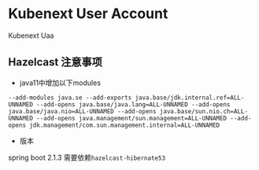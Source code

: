 # Kubenext User Account 
Kubenext Uaa

## Hazelcast 注意事项

- java11中增加以下modules
```
--add-modules java.se --add-exports java.base/jdk.internal.ref=ALL-UNNAMED --add-opens java.base/java.lang=ALL-UNNAMED --add-opens java.base/java.nio=ALL-UNNAMED --add-opens java.base/sun.nio.ch=ALL-UNNAMED --add-opens java.management/sun.management=ALL-UNNAMED --add-opens jdk.management/com.sun.management.internal=ALL-UNNAMED
```

- 版本

spring boot 2.1.3 需要依赖`hazelcast-hibernate53`